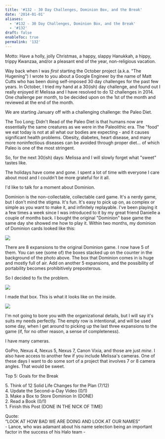 ```yaml
---
title: '#132 - 30 Day Challenges, Dominion Box, and the Break'
date: '2014-01-01'
aliases:
  - '#132 - 30 Day Challenges, Dominion Box, and the Break'
  - '#132'
draft: false
enableToc: true
permalink: '132'
---
```


Motto: Have a holly, jolly Christmas, a happy, slappy Hanukkah, a hippy, trippy Kwanzaa, and/or a pleasant end of the year, non-religious vacation.

  
Way back when I was _first_ starting the October project (a.k.a. "The Hugening") I wrote to you about a Google Engineer by the name of Matt Cutts who has been doing self-imposed 30 day challenges for the past few years. In October, I tried my hand at a 30(ish) day challenge, and found out I really enjoyed it! Melissa and I have resolved to do 12 challenges in 2014\. One challenge per month, to be decided upon on the 1st of the month and reviewed at the end of the month.  
  
We are starting January off with a challenging challenge: the Paleo Diet.  
  
The Too Long; Didn't Read of the Paleo Diet is that humans now are essentially the same creatures as we were in the Paleolithic era. The "food" we eat today is not at all what our bodies are expecting - and it causes significant health problems. Obesity, diabetes, heart disease, and many more noninfectious diseases can be avoided through proper diet... of which Paleo is one of the most stringent.  
  
So, for the next 30(ish) days: Melissa and I will slowly forget what "sweet" tastes like.  

  
The holidays have come and gone. I spent a lot of time with everyone I care about most and I couldn't be more grateful for it all. 

  
I'd like to talk for a moment about Dominion.  
  
Dominion is the non-collectable, collectable card game. It's a nerdy game, but I don't mind the stigma. It's fun. It's easy to pick up on, as complex or simple as you want to make it, and infinitely replayable. I've been playing it a few times a week since I was introduced to it by my great friend Danielle a couple of months back. I bought the original "Dominion" base game the same day she showed me how to play it. Within two months, my dominion of Dominion cards looked like this:  
  
[![](assets/132-1.jpg)](http://3.bp.blogspot.com/-n0R7q5qV%5Fyc/UsUCq9fkV-I/AAAAAAABGD4/7xG2VFjYg-4/s1600/IMG%5F20131225%5F122109%5B1%5D.jpg)

  
There are 8 expansions to the original Dominion game. I now have 5 of them. You can see (some of) the boxes stacked up on the counter in the background of the photo above. The box that Dominion comes in is huge and mostly full of air. Add on another 5 expansions, and the possibility of portability becomes prohibitively preposterous.

  
So I decided to fix the problem.

  
[![](assets/132-2.jpg)](http://3.bp.blogspot.com/-HbXYyhiwUaE/UsT%5FwJ2aMpI/AAAAAAABGDs/wpzn0UVFSEc/s1600/IMG%5F20131230%5F171624.jpg)

  
I made that box. This is what it looks like on the inside.

  
[![](assets/132-3.jpg)](http://3.bp.blogspot.com/-RozW2h69r78/Ur%5FDQmlBvWI/AAAAAAABFrk/TZq-BagfnWM/s1600/Dominion+Box+-+1)

  
I'm not going to bore you with the organizational details, but I will say it's suits my needs perfectly. The empty row is intentional, and will be used some day, when I get around to picking up the last three expansions to the game (if, for no other reason, a sense of completeness). 

  
I have many cameras.

  
GoPro, Nexus 4, Nexus 5, Nexus 7, Canon Vixia, and those are just _mine_. I also have access to another few if you include Melissa's cameras. One of these days I want to do some sort of a project that involves 7 or 8 camera angles. That would be sweet.

  
Top 5: Goals for the Break

5\. Think of 12 Solid Life Changes for the Plan (7/12)  
4\. Update the Second-a-Day Video (0/1)  
3\. Make a Box to Store Dominion In (DONE)  
2\. Read a Book (0/1)  
1\. Finish this Post (DONE IN THE NICK OF TIME)  
  
Quote:   
“LOOK AT HOW BAD WE ARE DOING AND LOOK AT OUR NAMES”  
\- Lance, who was adamant about his name selection being an important factor in the success of his Halo team -
